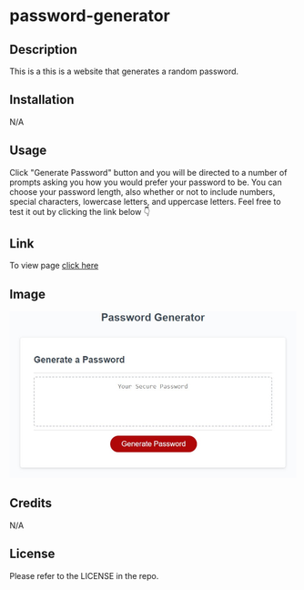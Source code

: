# password-generator


## Description

This is a this is a website that generates a random password. 


## Installation

N/A


## Usage

Click "Generate Password" button and you will be directed to a number of prompts asking you how you would prefer your password to be. You can choose your password length, also whether or not to include numbers, special characters, lowercase letters, and uppercase letters. Feel free to test it out by clicking the link below 👇 


## Link

To view page [click here](https://odobashigenci.github.io/password-generator/)


## Image

![Preview image](Assets/password.generator.preview.jpg)


## Credits

N/A

## License

Please refer to the LICENSE in the repo.
